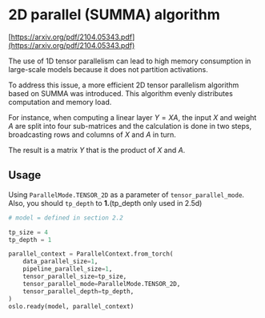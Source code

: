 # 2D parallel (SUMMA) algorithm

[https://arxiv.org/pdf/2104.05343.pdf](https://arxiv.org/pdf/2104.05343.pdf)

The use of 1D tensor parallelism can lead to high memory consumption in large-scale models because it does not partition activations. 

To address this issue, a more efficient 2D tensor parallelism algorithm based on SUMMA was introduced. This algorithm evenly distributes computation and memory load. 

For instance, when computing a linear layer $Y = XA$, the input $X$ and weight $A$ are split into four sub-matrices and the calculation is done in two steps, broadcasting rows and columns of $X$ and $A$ in turn. 

The result is a matrix $Y$ that is the product of $X$ and $A$.

## Usage

Using `ParallelMode.TENSOR_2D` as a parameter of `tensor_parallel_mode`. Also, you should `tp_depth` to **1.**(tp_depth only used in 2.5d)

```python
# model = defined in section 2.2

tp_size = 4
tp_depth = 1

parallel_context = ParallelContext.from_torch(
    data_parallel_size=1,
    pipeline_parallel_size=1,
    tensor_parallel_size=tp_size,
    tensor_parallel_mode=ParallelMode.TENSOR_2D,
    tensor_parallel_depth=tp_depth,
)
oslo.ready(model, parallel_context)
```